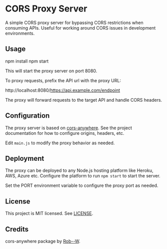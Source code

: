 # CORS Proxy Server 

A simple CORS proxy server for bypassing CORS restrictions when consuming APIs. Useful for working around CORS issues in development environments.

## Usage
npm install
npm start

This will start the proxy server on port 8080. 

To proxy requests, prefix the API url with the proxy URL:

http://localhost:8080/https://api.example.com/endpoint


The proxy will forward requests to the target API and handle CORS headers.

## Configuration

The proxy server is based on [cors-anywhere](https://github.com/Rob--W/cors-anywhere). See the project documentation for how to configure origins, headers, etc.

Edit `main.js` to modify the proxy behavior as needed.

## Deployment 

The proxy can be deployed to any Node.js hosting platform like Heroku, AWS, Azure etc. Configure the platform to run `npm start` to start the server.

Set the PORT environment variable to configure the proxy port as needed. 

## License

This project is MIT licensed. See [LICENSE](LICENSE).

## Credits

cors-anywhere package by [Rob--W](https://github.com/Rob--W).
